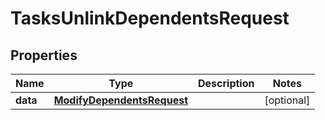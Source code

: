 

# TasksUnlinkDependentsRequest


## Properties

| Name | Type | Description | Notes |
|------------ | ------------- | ------------- | -------------|
|**data** | [**ModifyDependentsRequest**](ModifyDependentsRequest.md) |  |  [optional] |



